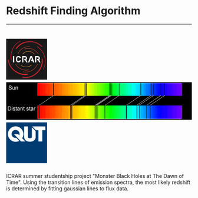 # Redshift Finding Algorithm
----------------------------

<h1 align="left">
  <img src="https://github.com/daniel-lyon/ICRAR-Monster-Black-Holes/blob/main/Affiliations/icrar_logo.png" width="111">
  <img src="https://github.com/daniel-lyon/ICRAR-Monster-Black-Holes/blob/main/Affiliations/redshift.png" width="550">
  <img src="https://github.com/daniel-lyon/ICRAR-Monster-Black-Holes/blob/main/Affiliations/qut_logo.jpg" width="111">
</h1>

ICRAR summer studentship project "Monster Black Holes at The Dawn of Time". Using the transition lines of emission spectra, the most likely redshift is determined by fitting gaussian lines to flux data. 
